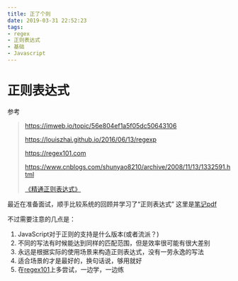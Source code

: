 ```yaml
---
title: 正了个则
date: 2019-03-31 22:52:23
tags:
- regex
- 正则表达式
- 基础
- Javascript
---
```

# 正则表达式

参考
> https://imweb.io/topic/56e804ef1a5f05dc50643106
>
> https://louiszhai.github.io/2016/06/13/regexp
>
> https://regex101.com
>
> https://www.cnblogs.com/shunyao8210/archive/2008/11/13/1332591.html
>
> [《精通正则表达式》](https://book.douban.com/subject/2154713/)

最近在准备面试，顺手比较系统的回顾并学习了“正则表达式”
这里是[笔记pdf](./正则表达式.pdf)

不过需要注意的几点是：
1. JavaScript对于正则的支持是什么版本(或者流派？)
2. 不同的写法有时候能达到同样的匹配范围，但是效率很可能有很大差别
3. 永远是根据实际的使用场景来构造正则表达式，没有一劳永逸的写法
4. 适合场景的才是最好的，换句话说，够用就好
5. 在[regex101](https://regex101.com)上多尝试，一边学，一边练

